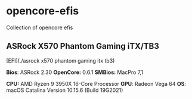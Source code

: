 # opencore-efis
Collection of opencore efis

## ASRock X570 Phantom Gaming iTX/TB3
[EFI](./asrock x570 phantom gaming itx tb3)

**Bios**: ASRock 2.30
**OpenCore:** 0.6.1
**SMBios:**  MacPro 7,1

**CPU:** AMD Ryzen 9 3950X 16-Core Processor
**GPU**: Radeon Vega 64
**OS**: macOS Catalina Version 10.15.6 (Build 19G2021)


